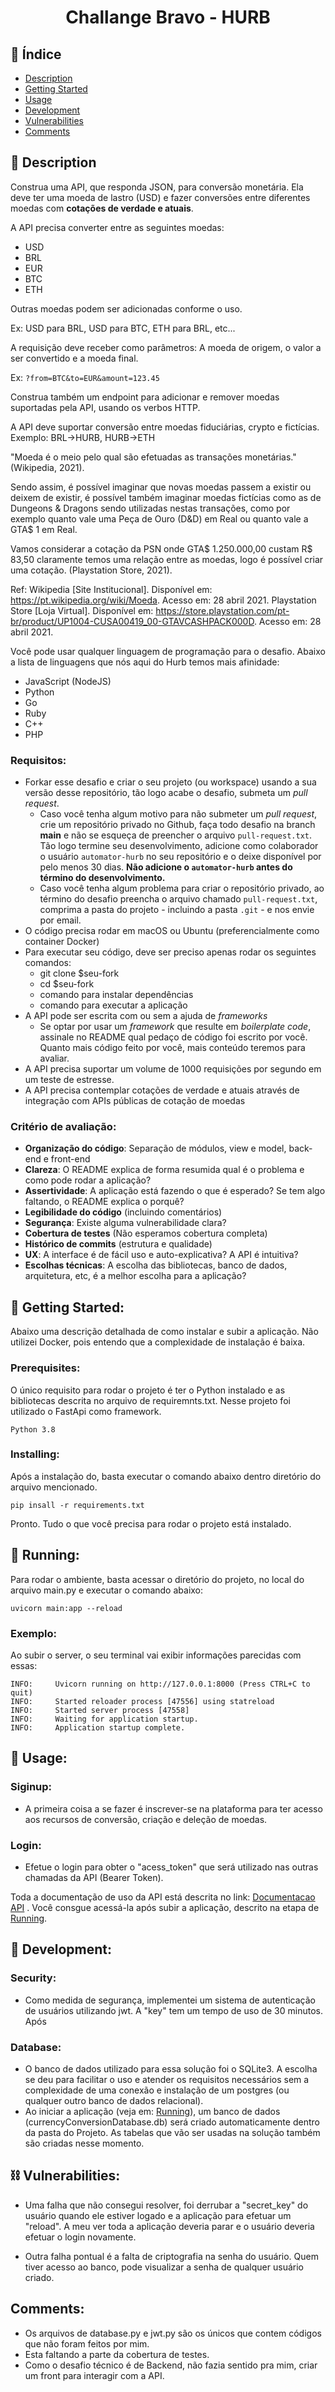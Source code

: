<h1 align="center">Challange Bravo - HURB</h1>


## 📝 Índice

- [Description](#desc)
- [Getting Started](#getting_started)
- [Usage](#usage)
- [Development](#development)
- [Vulnerabilities](#vulnerabilities)
- [Comments](#comments)

## 🧐 Description <a name = "desc"></a>

Construa uma API, que responda JSON, para conversão monetária. Ela deve ter uma moeda de lastro (USD) e fazer conversões entre diferentes moedas com **cotações de verdade e atuais**.

A API precisa converter entre as seguintes moedas:

-   USD
-   BRL
-   EUR
-   BTC
-   ETH

Outras moedas podem ser adicionadas conforme o uso.

Ex: USD para BRL, USD para BTC, ETH para BRL, etc...

A requisição deve receber como parâmetros: A moeda de origem, o valor a ser convertido e a moeda final.

Ex: `?from=BTC&to=EUR&amount=123.45`

Construa também um endpoint para adicionar e remover moedas suportadas pela API, usando os verbos HTTP.

A API deve suportar conversão entre moedas fiduciárias, crypto e fictícias. Exemplo: BRL->HURB, HURB->ETH

"Moeda é o meio pelo qual são efetuadas as transações monetárias." (Wikipedia, 2021).

Sendo assim, é possível imaginar que novas moedas passem a existir ou deixem de existir, é possível também imaginar moedas fictícias como as de Dungeons & Dragons sendo utilizadas nestas transações, como por exemplo quanto vale uma Peça de Ouro (D&D) em Real ou quanto vale a GTA$ 1 em Real.

Vamos considerar a cotação da PSN onde GTA$ 1.250.000,00 custam R$ 83,50 claramente temos uma relação entre as moedas, logo é possível criar uma cotação. (Playstation Store, 2021).

Ref:
Wikipedia [Site Institucional]. Disponível em: <https://pt.wikipedia.org/wiki/Moeda>. Acesso em: 28 abril 2021.
Playstation Store [Loja Virtual]. Disponível em: <https://store.playstation.com/pt-br/product/UP1004-CUSA00419_00-GTAVCASHPACK000D>. Acesso em: 28 abril 2021.

Você pode usar qualquer linguagem de programação para o desafio. Abaixo a lista de linguagens que nós aqui do Hurb temos mais afinidade:

-   JavaScript (NodeJS)
-   Python
-   Go
-   Ruby
-   C++
-   PHP

### Requisitos:

-   Forkar esse desafio e criar o seu projeto (ou workspace) usando a sua versão desse repositório, tão logo acabe o desafio, submeta um _pull request_.
    -   Caso você tenha algum motivo para não submeter um _pull request_, crie um repositório privado no Github, faça todo desafio na branch **main** e não se esqueça de preencher o arquivo `pull-request.txt`. Tão logo termine seu desenvolvimento, adicione como colaborador o usuário `automator-hurb` no seu repositório e o deixe disponível por pelo menos 30 dias. **Não adicione o `automator-hurb` antes do término do desenvolvimento.**
    -   Caso você tenha algum problema para criar o repositório privado, ao término do desafio preencha o arquivo chamado `pull-request.txt`, comprima a pasta do projeto - incluindo a pasta `.git` - e nos envie por email.
-   O código precisa rodar em macOS ou Ubuntu (preferencialmente como container Docker)
-   Para executar seu código, deve ser preciso apenas rodar os seguintes comandos:
    -   git clone \$seu-fork
    -   cd \$seu-fork
    -   comando para instalar dependências
    -   comando para executar a aplicação
-   A API pode ser escrita com ou sem a ajuda de _frameworks_
    -   Se optar por usar um _framework_ que resulte em _boilerplate code_, assinale no README qual pedaço de código foi escrito por você. Quanto mais código feito por você, mais conteúdo teremos para avaliar.
-   A API precisa suportar um volume de 1000 requisições por segundo em um teste de estresse.
-   A API precisa contemplar cotações de verdade e atuais através de integração com APIs públicas de cotação de moedas

### Critério de avaliação:

-   **Organização do código**: Separação de módulos, view e model, back-end e front-end
-   **Clareza**: O README explica de forma resumida qual é o problema e como pode rodar a aplicação?
-   **Assertividade**: A aplicação está fazendo o que é esperado? Se tem algo faltando, o README explica o porquê?
-   **Legibilidade do código** (incluindo comentários)
-   **Segurança**: Existe alguma vulnerabilidade clara?
-   **Cobertura de testes** (Não esperamos cobertura completa)
-   **Histórico de commits** (estrutura e qualidade)
-   **UX**: A interface é de fácil uso e auto-explicativa? A API é intuitiva?
-   **Escolhas técnicas**: A escolha das bibliotecas, banco de dados, arquitetura, etc, é a melhor escolha para a aplicação?

## 🏁 Getting Started: <a name = "getting_started"></a>

Abaixo uma descrição detalhada de como instalar e subir a aplicação. Não utilizei Docker, pois entendo que a complexidade de instalação é baixa.


### Prerequisites:

O único requisito para rodar o projeto é ter o Python instalado e as bibliotecas descrita no arquivo de requiremnts.txt. Nesse projeto foi utilizado o FastApi como framework.

```
Python 3.8
```

### Installing:

Após a instalação do, basta executar o comando abaixo dentro diretório do arquivo mencionado.

```
pip insall -r requirements.txt
```

Pronto. Tudo o que você precisa para rodar o projeto está instalado.

## 🔧 Running: <a name = "running"></a>
Para rodar o ambiente, basta acessar o diretório do projeto, no local do arquivo main.py e executar o comando abaixo:

```
uvicorn main:app --reload
```

### Exemplo:
Ao subir o server, o seu terminal vai exibir informações parecidas com essas:
```
INFO:     Uvicorn running on http://127.0.0.1:8000 (Press CTRL+C to quit)
INFO:     Started reloader process [47556] using statreload
INFO:     Started server process [47558]
INFO:     Waiting for application startup.
INFO:     Application startup complete.
```


## 🎈 Usage: <a name="usage"></a>

### Siginup:

  - A primeira coisa a se fazer é inscrever-se na plataforma para ter acesso aos recursos de conversão, criação e deleção de moedas.

### Login: 
  - Efetue o login para obter o "acess_token" que será utilizado nas outras chamadas da API (Bearer Token).

Toda a documentação de uso da API está descrita no link: [Documentacao API](http://127.0.0.1:8000/docs#/) . Você consgue acessá-la após subir a aplicação, descrito na etapa de [Running](#running).


## 🚀 Development: <a name = "development"></a>

### Security:
- Como medida de segurança, implementei um sistema de autenticação de usuários utilizando jwt. A "key" tem um tempo de uso de 30 minutos. Após 

### Database:
- O banco de dados utilizado para essa solução foi o SQLite3. A escolha se deu para facilitar o uso e atender os requisitos necessários sem a complexidade de uma conexão e instalação de um postgres (ou qualquer outro banco de dados relacional).
- Ao iniciar a aplicação (veja em: [Running](#running)), um banco de dados (currencyConversionDatabase.db) será criado automaticamente dentro da pasta do Projeto. As tabelas que vão ser usadas na solução também são criadas nesse momento.

## ⛓️ Vulnerabilities: <a name = "vulnerabilities"></a>
- Uma falha que não consegui resolver, foi derrubar a "secret_key" do usuário quando ele estiver logado e a aplicação para efetuar um "reload". A meu ver toda a aplicação deveria parar e o usuário deveria efetuar o login novamente.

- Outra falha pontual é a falta de criptografia na senha do usuário. Quem tiver acesso ao banco, pode visualizar a senha de qualquer usuário criado.

## Comments: <a name = "comments"></a>
- Os arquivos de database.py e jwt.py são os únicos que contem códigos que não foram feitos por mim.
- Esta faltando a parte da cobertura de testes.
- Como o desafio técnico é de Backend, não fazia sentido pra mim, criar um front para interagir com a API.
